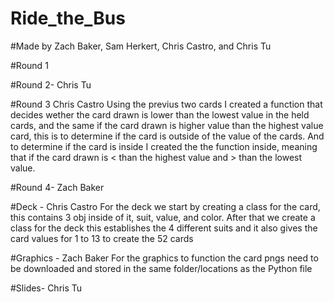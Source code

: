 # Ride_the_Bus

#Made by Zach Baker, Sam Herkert, Chris Castro, and Chris Tu

#Round 1

#Round 2- Chris Tu

#Round 3 Chris Castro 
Using the previus two cards I created a function that decides wether the card drawn is lower than the lowest value in the held cards, and the same if the card drawn is higher value than the highest value card, this is to determine if the card is outside of the value of the cards.  And to determine if the card is inside I created the the function inside, meaning that if the card drawn is < than the highest value and > than the lowest value.

#Round 4- Zach Baker

#Deck - Chris Castro 
For the deck we start by creating a class for the card, this contains 3 obj inside of it, suit, value, and color.
After that we create a class for the deck this establishes the 4 different suits and it also gives the card values for 1 to 13 to create the 52 cards

#Graphics - Zach Baker
For the graphics to function the card pngs need to be downloaded and stored in the same folder/locations as the Python file

#Slides- Chris Tu

